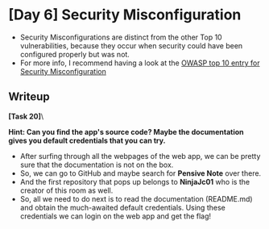 # [Day 6] Security Misconfiguration

- Security Misconfigurations are distinct from the other Top 10 vulnerabilities, because they occur when security could have been configured properly but was not.
- For more info, I recommend having a look at the [OWASP top 10 entry for Security Misconfiguration](https://owasp.org/www-project-top-ten/OWASP_Top_Ten_2017/Top_10-2017_A6-Security_Misconfiguration)

## Writeup
**[Task 20]**\

 **Hint: Can you find the app's source code? Maybe the documentation gives you default credentials that you can try.**
 
- After surfing through all the webpages of the web app, we can be pretty sure that the documentation is not on the box.
- So, we can go to GitHub and maybe search for **Pensive Note** over there. 
- And the first repository that pops up belongs to **NinjaJc01** who is the creator of this room as well. 
- So, all we need to do next is to read the documentation (README.md) and obtain the much-awaited default credentials. Using these credentials we can login on the web app and get the flag!
